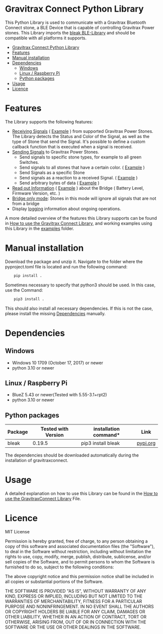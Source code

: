 # Gravitrax Connect Python Library

This Python Library is used to communicate with a Gravitrax Bluetooth Connect stone, a BLE Device that is capable of controlling Gravitrax Power stones. This Library imports the [bleak BLE-Library](https://github.com/hbldh/bleak) and should be compatible with all platforms it supports.

- [Gravitrax Connect Python Library](#gravitrax-connect-python-library)
- [Features](#features)
- [Manual installation](#manual-installation)
- [Dependencies](#dependencies)
  - [Windows](#windows)
  - [Linux / Raspberry Pi](#linux--raspberry-pi)
  - [Python packages](#python-packages)
- [Usage](#usage)
- [Licence](#licence)

# Features
The Library supports the following features:

- [Receiving Signals](./docs/How%20to%20use%20the%20GravitraxConnect%20Library.md#notifications) ( [Example](./examples/example_notification.py) ) from supported Gravitrax Power Stones. The Library detects the Status and Color of the Signal, as well as the type of Stone that send the Signal. It's possible to define a custom callback function that is executed when a signal is received. 
- [Sending Signals](./docs/How%20to%20use%20the%20GravitraxConnect%20Library.md#sending-signals) to Gravitrax Power Stones. 
    - Send signals to specific stone types, for example to all green Switches.
    - Send signals to all stones that have a certain color. ( [Example](./examples/example_signals.py) )
    - Send Signals as a specific Stone
    - Send signals as a reaction to a received Signal. ( [Example](./examples/example_signal_repeater.py) )
    - Send arbitrary bytes of data ( [Example](./examples/example_send_bytes.py) )
- [Read out Information](./docs/How%20to%20use%20the%20GravitraxConnect%20Library.md#getting-information-about-the-bridge) ( [Example](./examples/example_bridge_infos.py) ) about the Bridge ( Battery Level, Firmware Version, etc. )
- [Bridge only mode](./docs/How%20to%20use%20the%20GravitraxConnect%20Library.md#bridge-mode): Stones in this mode will ignore all signals that are not from a bridge
- Display [logging](./docs/How%20to%20use%20the%20GravitraxConnect%20Library.md#logging) information about ongoing operations.

A more detailed overview of the features this Library supports can be found in [How to use the Gravitrax Connect Library](./docs/How%20to%20use%20the%20GravitraxConnect%20Library.md), and working examples using this Library in the [examples](./examples/) folder.

# Manual installation 

Download the package and unzip it. Navigate to the folder where the pyproject.toml file is located and run the following command:
```bash
    pip install .
```
Sometimes necessary to specify that python3 should be used. In this case, use the Command:
```bash
    pip3 install .
```
This should also install all necessary dependencies. If this is not the case, please install the missing [Dependencies](#python-packages) manually.

# Dependencies

## Windows
- Windows 10 1709 (October 17, 2017) or newer
- python 3.10 or newer

## Linux / Raspberry Pi
- BlueZ 5.43 or newer(Tested with 5.55-3.1+rpt2)
- python 3.10 or newer

## Python packages
|Package|Tested with Version|installation command*|Link|
|---|---|---|---|
|bleak|0.19.5|pip3 install bleak|[pypi.org](https://pypi.org/project/bleak/)|


The dependencies should be downloaded automatically during the installation of gravitraxconnect.    

# Usage

A detailed explanation on how to use this Library can be found in the [How to use the GravitraxConnect Library](docs/How%20to%20use%20the%20GravitraxConnect%20Library.md) File.

# Licence
MIT License

Permission is hereby granted, free of charge, to any person obtaining a copy of this software and associated documentation files (the "Software"), to deal in the Software without restriction, including without limitation the rights to use, copy, modify, merge, publish, distribute, sublicense, and/or sell copies of the Software, and to permit persons to whom the Software is furnished to do so, subject to the following conditions:

The above copyright notice and this permission notice shall be included in all copies or substantial portions of the Software.

THE SOFTWARE IS PROVIDED "AS IS", WITHOUT WARRANTY OF ANY KIND, EXPRESS OR IMPLIED, INCLUDING BUT NOT LIMITED TO THE WARRANTIES OF MERCHANTABILITY, FITNESS FOR A PARTICULAR PURPOSE AND NONINFRINGEMENT. IN NO EVENT SHALL THE AUTHORS OR COPYRIGHT HOLDERS BE LIABLE FOR ANY CLAIM, DAMAGES OR OTHER LIABILITY, WHETHER IN AN ACTION OF CONTRACT, TORT OR OTHERWISE, ARISING FROM, OUT OF OR IN CONNECTION WITH THE SOFTWARE OR THE USE OR OTHER DEALINGS IN THE SOFTWARE.
